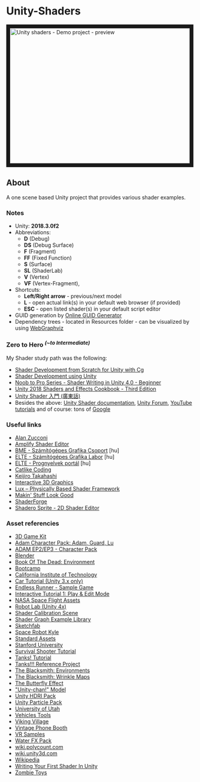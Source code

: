 # Unity-Shaders

<a href="http://www.youtube.com/watch?feature=player_embedded&v=HO-tCvjG1ig" target="_blank"><img src="http://img.youtube.com/vi/HO-tCvjG1ig/0.jpg" alt="Unity shaders - Demo project - preview " width="480" height="360" border="10"/></a>

## About
A one scene based Unity project that provides various shader examples.

### Notes
* Unity: <b>2018.3.0f2</b>
* Abbreviations: 
    * **D** (Debug)
    * **DS** (Debug Surface)
    * **F** (Fragment)
    * **FF** (Fixed Function)
    * **S** (Surface)
    * **SL** (ShaderLab)
    * **V** (Vertex)
    * **VF** (Vertex-Fragment), 
* Shortcuts: 
    * **Left/Right arrow** - previous/next model
    * **L** - open actual link(s) in your default web browser (if provided) 
    * **ESC** - open listed shader(s) in your default script editor
* GUID generation by <a href="https://www.guidgenerator.com">Online GUID Generator</a>
* Dependency trees - located in Resources folder - can be visualized by using <a href="http://www.webgraphviz.com/">WebGraphviz</a>


### Zero to Hero <sup>*(~to Intermediate)*</sup>
My Shader study path was the following:
* <a href="https://www.udemy.com/unity-shaders/">Shader Development from Scratch for Unity with Cg</a>
* <a href="https://shaderdev.com/">Shader Development using Unity</a>
* <a href="https://www.youtube.com/playlist?list=PLV4HCa5XqFT02gZOZ_Jb_A66wqDhZMCkN">Noob to Pro Series - Shader Writing in Unity 4.0 - Beginner</a>
* <a href="https://www.packtpub.com/game-development/unity-2018-shaders-and-effects-cookbook-third-edition">Unity 2018 Shaders and Effects Cookbook - Third Edition</a>
* <a href="https://www.udemy.com/unity-shader/">Unity Shader 入門 (廣東話)</a>
* Besides the above: <a href="https://docs.unity3d.com/Manual/SL-Reference.html">Unity Shader documentation</a>, <a href="https://forum.unity.com/">Unity Forum</a>, <a href="https://www.youtube.com/results?search_query=unity+shader">YouTube tutorials</a> and of course: tons of <a href="http://lmgtfy.com/?q=unity+shader">Google</a>


### Useful links
* <a href="https://www.alanzucconi.com/">Alan Zucconi</a>
* <a href="https://assetstore.unity.com/packages/tools/visual-scripting/amplify-shader-editor-68570">Amplify Shader Editor</a>
* <a href="http://cg.iit.bme.hu/portal/">BME - Számítógépes Grafika Csoport</a> [hu]
* <a href="http://cg.elte.hu/">ELTE - Számítógépes Grafika Labor</a> [hu]
* <a href="http://nyelvek.inf.elte.hu/leirasok/Cg/">ELTE - Prognyelvek portál</a> [hu]
* <a href="https://catlikecoding.com/">Catlike Coding</a>
* <a href="https://github.com/keijiro">Keijiro Takahashi</a>
* <a href="https://eu.udacity.com/course/interactive-3d-graphics--cs291">Interactive 3D Graphics</a>
* <a href="https://assetstore.unity.com/packages/vfx/shaders/lux-physically-based-shader-framework-16000">Lux – Physically Based Shader Framework</a>
* <a href="https://www.youtube.com/channel/UCEklP9iLcpExB8vp_fWQseg">Makin' Stuff Look Good</a>
* <a href="https://github.com/FreyaHolmer/ShaderForge">ShaderForge</a>
* <a href="https://assetstore.unity.com/packages/tools/visual-scripting/shadero-sprite-2d-shader-editor-97406">Shadero Sprite - 2D Shader Editor</a>

### Asset referencies
* <a href="https://assetstore.unity.com/packages/essentials/tutorial-projects/3d-game-kit-115747">3D Game Kit</a>
* <a href="https://assetstore.unity.com/packages/essentials/tutorial-projects/adam-character-pack-adam-guard-lu-74842">Adam Character Pack: Adam, Guard, Lu</a>
* <a href="https://assetstore.unity.com/packages/templates/packs/adam-ep2-ep3-character-pack-115793">ADAM EP2/EP3 - Character Pack</a>
* <a href="https://www.blender.org/">Blender</a>
* <a href="https://assetstore.unity.com/packages/essentials/tutorial-projects/book-of-the-dead-environment-121175">Book Of The Dead: Environment</a>
* <a href="https://github.com/OldUnityDemos/Bootcamp">Bootcamp</a>
* <a href="https://www.cs.cmu.edu/~kmcrane/Projects/ModelRepository/">California Institute of Technology</a>
* <a href="https://assetstore.unity.com/packages/templates/tutorials/car-tutorial-unity-3-x-only-10">Car Tutorial (Unity 3.x only)</a>
* <a href="https://assetstore.unity.com/packages/essentials/tutorial-projects/endless-runner-sample-game-87901">Endless Runner - Sample Game</a>
* <a href="https://assetstore.unity.com/packages/essentials/tutorial-projects/interactive-tutorial-1-play-edit-mode-99562">Interactive Tutorial 1: Play & Edit Mode</a>
* <a href="https://assetstore.unity.com/packages/3d/vehicles/space/nasa-space-flight-assets-756">NASA Space Flight Assets</a>
* <a href="https://assetstore.unity.com/packages/essentials/tutorial-projects/robot-lab-unity-4x-7006">Robot Lab (Unity 4x)</a>
* <a href="https://assetstore.unity.com/packages/essentials/tutorial-projects/shader-calibration-scene-25422">Shader Calibration Scene</a>
* <a href="https://github.com/UnityTechnologies/ShaderGraph_ExampleLibrary">Shader Graph Example Library</a>
* <a href="https://labs.sketchfab.com/experiments/material-showcase/">Sketchfab</a>
* <a href="https://assetstore.unity.com/packages/3d/characters/robots/space-robot-kyle-4696">Space Robot Kyle</a>
* <a href="https://assetstore.unity.com/packages/essentials/asset-packs/standard-assets-32351">Standard Assets</a>
* <a href="http://graphics.stanford.edu/data/3Dscanrep/">Stanford University</a>
* <a href="https://assetstore.unity.com/packages/essentials/tutorial-projects/survival-shooter-tutorial-40756">Survival Shooter Tutorial</a>
* <a href="https://assetstore.unity.com/packages/essentials/tutorial-projects/tanks-tutorial-46209">Tanks! Tutorial</a>
* <a href="https://assetstore.unity.com/packages/essentials/tutorial-projects/tanks-reference-project-80165">Tanks!!! Reference Project</a>
* <a href="https://assetstore.unity.com/packages/essentials/asset-packs/the-blacksmith-environments-39948">The Blacksmith: Environments</a>
* <a href="https://assetstore.unity.com/packages/essentials/the-blacksmith-wrinkle-maps-39924">The Blacksmith: Wrinkle Maps</a>
* <a href="https://docs.unity3d.com/Manual/SL-VertexFragmentShaderExamples.html">The Butterfly Effect</a>
* <a href="http://unity-chan.com/download/releaseNote.php?id=UnityChan&lang=en">"Unity-chan!" Model</a>
* <a href="https://assetstore.unity.com/packages/essentials/beta-projects/unity-hdri-pack-72511">Unity HDRI Pack</a>
* <a href="https://assetstore.unity.com/packages/essentials/tutorial-projects/unity-particle-pack-127325">Unity Particle Pack</a>
* <a href="https://graphics.cs.utah.edu/courses/cs6620/fall2013/prj05/teapot.obj">University of Utah</a>
* <a href="https://assetstore.unity.com/packages/essentials/tutorial-projects/vehicle-tools-83660">Vehicles Tools</a>
* <a href="https://assetstore.unity.com/packages/essentials/tutorial-projects/viking-village-29140">Viking Village</a>
* <a href="https://assetstore.unity.com/packages/3d/props/exterior/vintage-phone-booth-2607">Vintage Phone Booth</a>
* <a href="https://assetstore.unity.com/packages/essentials/tutorial-projects/vr-samples-51519">VR Samples</a>
* <a href="https://assetstore.unity.com/packages/vfx/particles/environment/water-fx-pack-19248">Water FX Pack</a>
* <a href="http://wiki.polycount.com/wiki/File:Uvrefmap_checkeredmap.jpg">wiki.polycount.com</a>
* <a href="https://wiki.unity3d.com/index.php/Anisotropic_Highlight_Shader">wiki.unity3d.com</a>
* <a href="https://commons.wikimedia.org/wiki/File:Boys_playing_Leapfrog.jpg">Wikipedia</a>
* <a href="https://unity3d.com/learn/tutorials/topics/graphics/session-introduction">Writing Your First Shader In Unity</a>
* <a href="https://assetstore.unity.com/categories/essentials/certification">Zombie Toys</a>